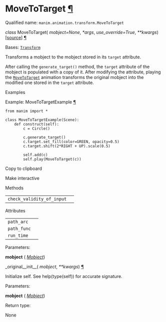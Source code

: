 # MoveToTarget [¶](https://docs.manim.community/en/stable/reference/manim.animation.transform.MoveToTarget.html\#movetotarget "Link to this heading")

Qualified name: `manim.animation.transform.MoveToTarget`

_class_ MoveToTarget( _mobject=None_, _\*args_, _use\_override=True_, _\*\*kwargs_) [\[source\]](https://docs.manim.community/en/stable/_modules/manim/animation/transform.html#MoveToTarget) [¶](https://docs.manim.community/en/stable/reference/manim.animation.transform.MoveToTarget.html#manim.animation.transform.MoveToTarget "Link to this definition")

Bases: [`Transform`](https://docs.manim.community/en/stable/reference/manim.animation.transform.Transform.html#manim.animation.transform.Transform "manim.animation.transform.Transform")

Transforms a mobject to the mobject stored in its `target` attribute.

After calling the `generate_target()` method, the `target`
attribute of the mobject is populated with a copy of it. After modifying the attribute,
playing the [`MoveToTarget`](https://docs.manim.community/en/stable/reference/manim.animation.transform.MoveToTarget.html#manim.animation.transform.MoveToTarget "manim.animation.transform.MoveToTarget") animation transforms the original mobject
into the modified one stored in the `target` attribute.

Examples

Example: MoveToTargetExample [¶](https://docs.manim.community/en/stable/reference/manim.animation.transform.MoveToTarget.html#movetotargetexample)

```
from manim import *

class MoveToTargetExample(Scene):
    def construct(self):
        c = Circle()

        c.generate_target()
        c.target.set_fill(color=GREEN, opacity=0.5)
        c.target.shift(2*RIGHT + UP).scale(0.5)

        self.add(c)
        self.play(MoveToTarget(c))

```

Copy to clipboard

Make interactive

Methods

|     |     |
| --- | --- |
| `check_validity_of_input` |  |

Attributes

|     |     |
| --- | --- |
| `path_arc` |  |
| `path_func` |  |
| `run_time` |  |

Parameters:

**mobject** ( [_Mobject_](https://docs.manim.community/en/stable/reference/manim.mobject.mobject.Mobject.html#manim.mobject.mobject.Mobject "manim.mobject.mobject.Mobject"))

\_original\_\_init\_\_( _mobject_, _\*\*kwargs_) [¶](https://docs.manim.community/en/stable/reference/manim.animation.transform.MoveToTarget.html#manim.animation.transform.MoveToTarget._original__init__ "Link to this definition")

Initialize self. See help(type(self)) for accurate signature.

Parameters:

**mobject** ( [_Mobject_](https://docs.manim.community/en/stable/reference/manim.mobject.mobject.Mobject.html#manim.mobject.mobject.Mobject "manim.mobject.mobject.Mobject"))

Return type:

None